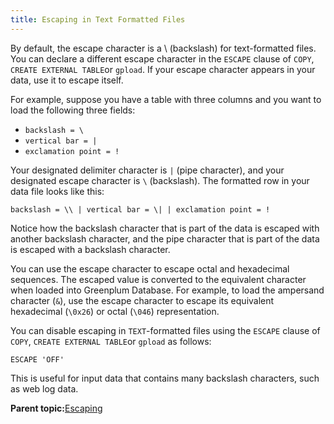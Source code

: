 ```yaml
---
title: Escaping in Text Formatted Files 
---
```


By default, the escape character is a \\ \(backslash\) for text-formatted files. You can declare a different escape character in the `ESCAPE` clause of `COPY`, `CREATE EXTERNAL TABLE`or `gpload`. If your escape character appears in your data, use it to escape itself.

For example, suppose you have a table with three columns and you want to load the following three fields:

-   `backslash = \`
-   `vertical bar = |`
-   `exclamation point = !`

Your designated delimiter character is `|` \(pipe character\), and your designated escape character is `\` \(backslash\). The formatted row in your data file looks like this:

```
backslash = \\ | vertical bar = \| | exclamation point = !

```

Notice how the backslash character that is part of the data is escaped with another backslash character, and the pipe character that is part of the data is escaped with a backslash character.

You can use the escape character to escape octal and hexadecimal sequences. The escaped value is converted to the equivalent character when loaded into Greenplum Database. For example, to load the ampersand character \(`&`\), use the escape character to escape its equivalent hexadecimal \(`\0x26`\) or octal \(`\046`\) representation.

You can disable escaping in `TEXT`-formatted files using the `ESCAPE` clause of `COPY`, `CREATE EXTERNAL TABLE`or `gpload` as follows:

```
ESCAPE 'OFF'

```

This is useful for input data that contains many backslash characters, such as web log data.

**Parent topic:**[Escaping](../../load/topics/g-escaping.html)

